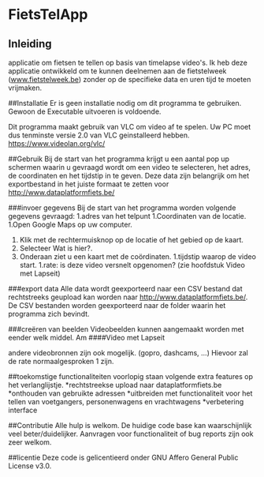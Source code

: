 # FietsTelApp
## Inleiding
applicatie om fietsen te tellen op basis van timelapse video's. Ik heb deze applicatie ontwikkeld om te kunnen deelnemen aan de fietstelweek (www.fietstelweek.be) zonder op de specifieke data en uren tijd te moeten vrijmaken. 

##Installatie
Er is geen installatie nodig om dit programma te gebruiken. Gewoon de Executable uitvoeren is voldoende.

Dit programma maakt gebruik van VLC om video af te spelen. Uw PC moet dus tenminste versie 2.0 van VLC geinstalleerd hebben. https://www.videolan.org/vlc/

##Gebruik
Bij de start van het programma krijgt u een aantal pop up schermen waarin u gevraagd wordt om een video te selecteren, het adres, de coordinaten en het tijdstip in te geven. Deze data zijn belangrijk om het exportbestand in het juiste formaat te zetten voor http://www.dataplatformfiets.be/ 

###invoer gegevens
Bij de start van het programma worden volgende gegevens gevraagd:
1.adres van het telpunt
1.Coordinaten van de locatie.
  1.Open Google Maps op uw computer. 
  1. Klik met de rechtermuisknop op de locatie of het gebied op de kaart.
  1. Selecteer Wat is hier?.
  1. Onderaan ziet u een kaart met de coördinaten.
1.tijdstip waarop de video start.
1.rate: is deze video versnelt opgenomen? (zie hoofdstuk Video met Lapseit)

###export data
Alle data wordt geexporteerd naar een CSV bestand dat rechtstreeks geupload kan worden naar http://www.dataplatformfiets.be/.
De CSV bestanden worden geexporteerd naar de folder waarin het programma zich bevindt.

###creëren van beelden
Videobeelden kunnen aangemaakt worden met eender welk middel. Am 
####Video met Lapseit


andere videobronnen zijn ook mogelijk. (gopro, dashcams, ...) Hievoor zal de rate normaalgesproken 1 zijn.

##toekomstige functionaliteiten
voorlopig staan volgende extra features op het verlanglijstje.
*rechtstreekse upload naar dataplatformfiets.be
*onthouden van gebruikte adressen
*uitbreiden met functionaliteit voor het tellen van voetgangers, personenwagens en vrachtwagens
*verbetering interface

##Contributie
Alle hulp is welkom. De huidige code base kan waarschijnlijk veel beter/duidelijker. 
Aanvragen voor functionaliteit of bug reports zijn ook zeer welkom.

##licentie
Deze code is gelicentieerd onder GNU Affero General Public License v3.0.

